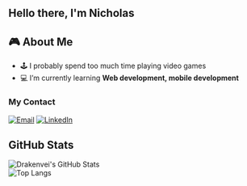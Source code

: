 ## Hello there, I'm Nicholas

## 🎮 About Me  
- 🕹️ I probably spend too much time playing video games
- 💻 I’m currently learning **Web development, mobile development**  
### My Contact
[![Email](https://img.shields.io/badge/Email-D14836?style=for-the-badge&logo=gmail&logoColor=white)](https://mail.google.com/mail/?view=cm&fs=1&to=Nicholaskensurya@gmail.com)
[![LinkedIn](https://img.shields.io/badge/LinkedIn-%230A66C2.svg?&style=for-the-badge&logo=linkedin&logoColor=white)](https://www.linkedin.com/in/nicholas-surya-a69233342/)
## GitHub Stats  
![Drakenvei's GitHub Stats](https://github-readme-stats.vercel.app/api?username=Drakenvei&show_icons=true&theme=tokyonight)  
![Top Langs](https://github-readme-stats.vercel.app/api/top-langs/?username=Drakenvei&layout=compact&theme=tokyonight)  
<!--
**Drakenvei/Drakenvei** is a ✨ _special_ ✨ repository because its `README.md` (this file) appears on your GitHub profile.

Here are some ideas to get you started:

- 🔭 I’m currently working on ...
- 🌱 I’m currently learning ...
- 👯 I’m looking to collaborate on ...
- 🤔 I’m looking for help with ...
- 💬 Ask me about ...
- 📫 How to reach me: ...
- 😄 Pronouns: ...
- ⚡ Fun fact: ...
-->
